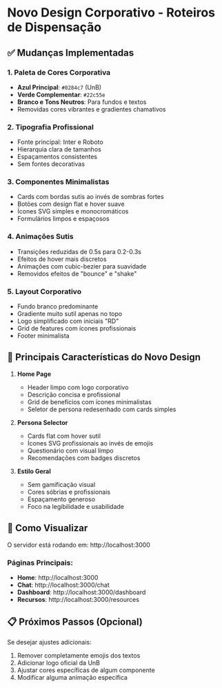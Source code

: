 # Novo Design Corporativo - Roteiros de Dispensação

## ✅ Mudanças Implementadas

### 1. **Paleta de Cores Corporativa**
- **Azul Principal**: `#0284c7` (UnB)
- **Verde Complementar**: `#22c55e` 
- **Branco e Tons Neutros**: Para fundos e textos
- Removidas cores vibrantes e gradientes chamativos

### 2. **Tipografia Profissional**
- Fonte principal: Inter e Roboto
- Hierarquia clara de tamanhos
- Espaçamentos consistentes
- Sem fontes decorativas

### 3. **Componentes Minimalistas**
- Cards com bordas sutis ao invés de sombras fortes
- Botões com design flat e hover suave
- Ícones SVG simples e monocromáticos
- Formulários limpos e espaçosos

### 4. **Animações Sutis**
- Transições reduzidas de 0.5s para 0.2-0.3s
- Efeitos de hover mais discretos
- Animações com cubic-bezier para suavidade
- Removidos efeitos de "bounce" e "shake"

### 5. **Layout Corporativo**
- Fundo branco predominante
- Gradiente muito sutil apenas no topo
- Logo simplificado com iniciais "RD"
- Grid de features com ícones profissionais
- Footer minimalista

## 🎨 Principais Características do Novo Design

1. **Home Page**
   - Header limpo com logo corporativo
   - Descrição concisa e profissional
   - Grid de benefícios com ícones minimalistas
   - Seletor de persona redesenhado com cards simples

2. **Persona Selector**
   - Cards flat com hover sutil
   - Ícones SVG profissionais ao invés de emojis
   - Questionário com visual limpo
   - Recomendações com badges discretos

3. **Estilo Geral**
   - Sem gamificação visual
   - Cores sóbrias e profissionais
   - Espaçamento generoso
   - Foco na legibilidade e usabilidade

## 🚀 Como Visualizar

O servidor está rodando em: http://localhost:3000

### Páginas Principais:
- **Home**: http://localhost:3000
- **Chat**: http://localhost:3000/chat
- **Dashboard**: http://localhost:3000/dashboard
- **Recursos**: http://localhost:3000/resources

## 📋 Próximos Passos (Opcional)

Se desejar ajustes adicionais:
1. Remover completamente emojis dos textos
2. Adicionar logo oficial da UnB
3. Ajustar cores específicas de algum componente
4. Modificar alguma animação específica
